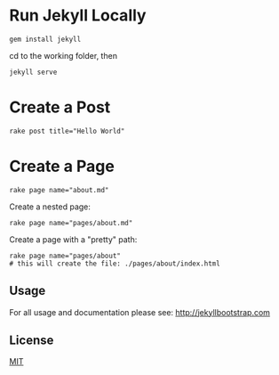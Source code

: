 # Run Jekyll Locally

```
gem install jekyll
```
cd to the working folder, then
```
jekyll serve
```

# Create a Post
```
rake post title="Hello World"
```

# Create a Page
```
rake page name="about.md"
```
Create a nested page:
```
rake page name="pages/about.md"
```
Create a page with a "pretty" path:
```
rake page name="pages/about"
# this will create the file: ./pages/about/index.html
```

## Usage

For all usage and documentation please see: <http://jekyllbootstrap.com>

## License

[MIT](http://opensource.org/licenses/MIT)
